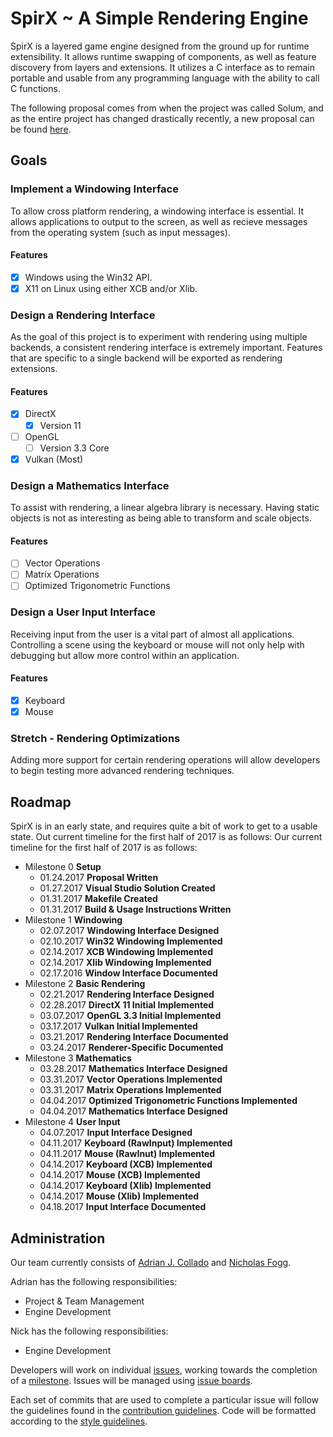 # SpirX ~ A Simple Rendering Engine
SpirX is a layered game engine designed from the ground up for runtime extensibility. It allows runtime swapping of components, as well as feature discovery from layers and extensions. It utilizes a C interface as to remain portable and usable from any programming language with the ability to call C functions.

The following proposal comes from when the project was called Solum, and as the entire project has changed drastically recently, a new proposal can be found [here](https://github.com/SpirX/SpirX/blob/master/Documentation/Proposals/RCOS-Current.md).

## Goals
### Implement a Windowing Interface
To allow cross platform rendering, a windowing interface is essential. It allows applications to output to the screen, as well as recieve messages from the operating system (such as input messages).
#### Features
- [X] Windows using the Win32 API.
- [X] X11 on Linux using either XCB and/or Xlib.

### Design a Rendering Interface
As the goal of this project is to experiment with rendering using multiple backends, a consistent rendering interface is extremely important. Features that are specific to a single backend will be exported as rendering extensions.
#### Features
- [X] DirectX
  - [X] Version 11
- [ ] OpenGL
  - [ ] Version 3.3 Core
- [X] Vulkan (Most)

### Design a Mathematics Interface
To assist with rendering, a linear algebra library is necessary. Having static objects is not as interesting as being able to transform and scale objects.
#### Features
- [ ] Vector Operations
- [ ] Matrix Operations
- [ ] Optimized Trigonometric Functions

### Design a User Input Interface
Receiving input from the user is a vital part of almost all applications. Controlling a scene using the keyboard or mouse will not only help with debugging but allow more control within an application.
#### Features
- [X] Keyboard
- [X] Mouse

### Stretch - Rendering Optimizations
Adding more support for certain rendering operations will allow developers to begin testing more advanced rendering techniques.

## Roadmap
SpirX is in an early state, and requires quite a bit of work to get to a usable state. Out current timeline for the first half of 2017 is as follows:
Our current timeline for the first half of 2017 is as follows:
- Milestone 0 **Setup**
  - 01.24.2017 **Proposal Written**
  - 01.27.2017 **Visual Studio Solution Created**
  - 01.31.2017 **Makefile Created**
  - 01.31.2017 **Build & Usage Instructions Written**
- Milestone 1 **Windowing**
  - 02.07.2017 **Windowing Interface Designed**
  - 02.10.2017 **Win32 Windowing Implemented**
  - 02.14.2017 **XCB Windowing Implemented**
  - 02.14.2017 **Xlib Windowing Implemented**
  - 02.17.2016 **Window Interface Documented**
- Milestone 2 **Basic Rendering**
  - 02.21.2017 **Rendering Interface Designed**
  - 02.28.2017 **DirectX 11 Initial Implemented**
  - 03.07.2017 **OpenGL 3.3 Initial Implemented**
  - 03.17.2017 **Vulkan Initial Implemented**
  - 03.21.2017 **Rendering Interface Documented**
  - 03.24.2017 **Renderer-Specific Documented**
- Milestone 3 **Mathematics**
  - 03.28.2017 **Mathematics Interface Designed**
  - 03.31.2017 **Vector Operations Implemented**
  - 03.31.2017 **Matrix Operations Implemented**
  - 04.04.2017 **Optimized Trigonometric Functions Implemented**
  - 04.04.2017 **Mathematics Interface Designed**
- Milestone 4 **User Input**
  - 04.07.2017 **Input Interface Designed**
  - 04.11.2017 **Keyboard (RawInput) Implemented**
  - 04.11.2017 **Mouse (RawInut) Implemented**
  - 04.14.2017 **Keyboard (XCB) Implemented**
  - 04.14.2017 **Mouse (XCB) Implemented**
  - 04.14.2017 **Keyboard (Xlib) Implemented**
  - 04.14.2017 **Mouse (Xlib) Implemented**
  - 04.18.2017 **Input Interface Documented**

## Administration
Our team currently consists of [Adrian J. Collado](https://github.com/AdrianCollado) and [Nicholas Fogg](https://github.com/Exxion).

Adrian has the following responsibilities:
- Project & Team Management
- Engine Development

Nick has the following responsibilities:
- Engine Development

Developers will work on individual [issues](http://git.polaritech.com/SpirX/SpirX/issues), working towards the completion of a [milestone](http://git.polaritech.com/SpirX/SpirX/milestones). Issues will be managed using [issue boards](http://git.polaritech.com/SpirX/SpirX/boards).

Each set of commits that are used to complete a particular issue will follow the guidelines found in the [contribution guidelines](http://git.polaritech.com/SpirX/SpirX/blob/master/CONTRIBUTING.md). Code will be formatted according to the [style guidelines](http://git.polaritech.com/SpirX/SpirX/blob/master/Documentation/StyleGuide.md).

